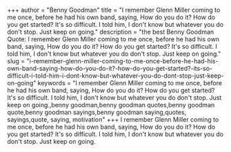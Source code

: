 +++
author = "Benny Goodman"
title = "I remember Glenn Miller coming to me once, before he had his own band, saying, How do you do it? How do you get started? It's so difficult. I told him, I don't know but whatever you do don't stop. Just keep on going."
description = "the best Benny Goodman Quote: I remember Glenn Miller coming to me once, before he had his own band, saying, How do you do it? How do you get started? It's so difficult. I told him, I don't know but whatever you do don't stop. Just keep on going."
slug = "i-remember-glenn-miller-coming-to-me-once-before-he-had-his-own-band-saying-how-do-you-do-it?-how-do-you-get-started?-its-so-difficult-i-told-him-i-dont-know-but-whatever-you-do-dont-stop-just-keep-on-going"
keywords = "I remember Glenn Miller coming to me once, before he had his own band, saying, How do you do it? How do you get started? It's so difficult. I told him, I don't know but whatever you do don't stop. Just keep on going.,benny goodman,benny goodman quotes,benny goodman quote,benny goodman sayings,benny goodman saying,quotes, sayings,quote, saying, motivation"
+++
I remember Glenn Miller coming to me once, before he had his own band, saying, How do you do it? How do you get started? It's so difficult. I told him, I don't know but whatever you do don't stop. Just keep on going.
